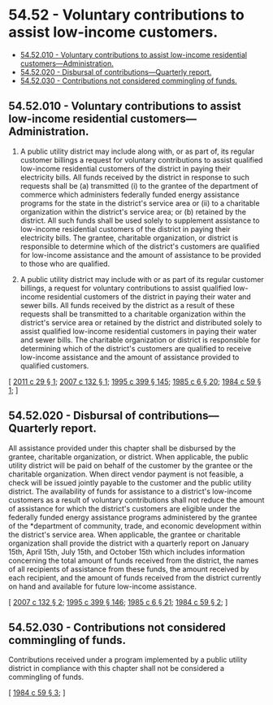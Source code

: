 # 54.52 - Voluntary contributions to assist low-income customers.
* [54.52.010 - Voluntary contributions to assist low-income residential customers—Administration.](#5452010---voluntary-contributions-to-assist-low-income-residential-customersadministration)
* [54.52.020 - Disbursal of contributions—Quarterly report.](#5452020---disbursal-of-contributionsquarterly-report)
* [54.52.030 - Contributions not considered commingling of funds.](#5452030---contributions-not-considered-commingling-of-funds)
## 54.52.010 - Voluntary contributions to assist low-income residential customers—Administration.
1. A public utility district may include along with, or as part of, its regular customer billings a request for voluntary contributions to assist qualified low-income residential customers of the district in paying their electricity bills. All funds received by the district in response to such requests shall be (a) transmitted (i) to the grantee of the department of commerce which administers federally funded energy assistance programs for the state in the district's service area or (ii) to a charitable organization within the district's service area; or (b) retained by the district. All such funds shall be used solely to supplement assistance to low-income residential customers of the district in paying their electricity bills. The grantee, charitable organization, or district is responsible to determine which of the district's customers are qualified for low-income assistance and the amount of assistance to be provided to those who are qualified.

2. A public utility district may include with or as part of its regular customer billings, a request for voluntary contributions to assist qualified low-income residential customers of the district in paying their water and sewer bills. All funds received by the district as a result of these requests shall be transmitted to a charitable organization within the district's service area or retained by the district and distributed solely to assist qualified low-income residential customers in paying their water and sewer bills. The charitable organization or district is responsible for determining which of the district's customers are qualified to receive low-income assistance and the amount of assistance provided to qualified customers.

\[ [2011 c 29 § 1](https://lawfilesext.leg.wa.gov/biennium/2011-12/Pdf/Bills/Session%20Laws/House/1572-S.SL.pdf?cite=2011%20c%2029%20§%201); [2007 c 132 § 1](https://lawfilesext.leg.wa.gov/biennium/2007-08/Pdf/Bills/Session%20Laws/House/1676.SL.pdf?cite=2007%20c%20132%20§%201); [1995 c 399 § 145](https://lawfilesext.leg.wa.gov/biennium/1995-96/Pdf/Bills/Session%20Laws/House/1014.SL.pdf?cite=1995%20c%20399%20§%20145); [1985 c 6 § 20](https://leg.wa.gov/CodeReviser/documents/sessionlaw/1985c6.pdf?cite=1985%20c%206%20§%2020); [1984 c 59 § 1](https://leg.wa.gov/CodeReviser/documents/sessionlaw/1984c59.pdf?cite=1984%20c%2059%20§%201); \]

## 54.52.020 - Disbursal of contributions—Quarterly report.
All assistance provided under this chapter shall be disbursed by the grantee, charitable organization, or district. When applicable, the public utility district will be paid on behalf of the customer by the grantee or the charitable organization. When direct vendor payment is not feasible, a check will be issued jointly payable to the customer and the public utility district. The availability of funds for assistance to a district's low-income customers as a result of voluntary contributions shall not reduce the amount of assistance for which the district's customers are eligible under the federally funded energy assistance programs administered by the grantee of the *department of community, trade, and economic development within the district's service area. When applicable, the grantee or charitable organization shall provide the district with a quarterly report on January 15th, April 15th, July 15th, and October 15th which includes information concerning the total amount of funds received from the district, the names of all recipients of assistance from these funds, the amount received by each recipient, and the amount of funds received from the district currently on hand and available for future low-income assistance.

\[ [2007 c 132 § 2](https://lawfilesext.leg.wa.gov/biennium/2007-08/Pdf/Bills/Session%20Laws/House/1676.SL.pdf?cite=2007%20c%20132%20§%202); [1995 c 399 § 146](https://lawfilesext.leg.wa.gov/biennium/1995-96/Pdf/Bills/Session%20Laws/House/1014.SL.pdf?cite=1995%20c%20399%20§%20146); [1985 c 6 § 21](https://leg.wa.gov/CodeReviser/documents/sessionlaw/1985c6.pdf?cite=1985%20c%206%20§%2021); [1984 c 59 § 2](https://leg.wa.gov/CodeReviser/documents/sessionlaw/1984c59.pdf?cite=1984%20c%2059%20§%202); \]

## 54.52.030 - Contributions not considered commingling of funds.
Contributions received under a program implemented by a public utility district in compliance with this chapter shall not be considered a commingling of funds.

\[ [1984 c 59 § 3](https://leg.wa.gov/CodeReviser/documents/sessionlaw/1984c59.pdf?cite=1984%20c%2059%20§%203); \]

